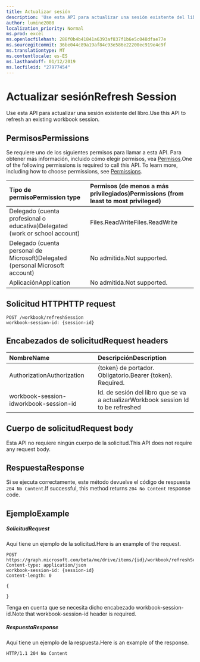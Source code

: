 ```yaml
---
title: Actualizar sesión
description: 'Use esta API para actualizar una sesión existente del libro. '
author: lumine2008
localization_priority: Normal
ms.prod: excel
ms.openlocfilehash: 288f0b4b41841a6393af837f1b6e5c048dfae77e
ms.sourcegitcommit: 36be044c89a19af84c93e586e22200ec919e4c9f
ms.translationtype: MT
ms.contentlocale: es-ES
ms.lasthandoff: 01/12/2019
ms.locfileid: "27977454"
---
```

# <a name="refresh-session"></a><span data-ttu-id="06e8b-103">Actualizar sesión</span><span class="sxs-lookup"><span data-stu-id="06e8b-103">Refresh Session</span></span>

<span data-ttu-id="06e8b-104">Use esta API para actualizar una sesión existente del libro.</span><span class="sxs-lookup"><span data-stu-id="06e8b-104">Use this API to refresh an existing workbook session.</span></span> 

## <a name="permissions"></a><span data-ttu-id="06e8b-105">Permisos</span><span class="sxs-lookup"><span data-stu-id="06e8b-105">Permissions</span></span>
<span data-ttu-id="06e8b-p101">Se requiere uno de los siguientes permisos para llamar a esta API. Para obtener más información, incluido cómo elegir permisos, vea [Permisos](/graph/permissions-reference).</span><span class="sxs-lookup"><span data-stu-id="06e8b-p101">One of the following permissions is required to call this API. To learn more, including how to choose permissions, see [Permissions](/graph/permissions-reference).</span></span>

|<span data-ttu-id="06e8b-108">Tipo de permiso</span><span class="sxs-lookup"><span data-stu-id="06e8b-108">Permission type</span></span>      | <span data-ttu-id="06e8b-109">Permisos (de menos a más privilegiados)</span><span class="sxs-lookup"><span data-stu-id="06e8b-109">Permissions (from least to most privileged)</span></span>              |
|:--------------------|:---------------------------------------------------------|
|<span data-ttu-id="06e8b-110">Delegado (cuenta profesional o educativa)</span><span class="sxs-lookup"><span data-stu-id="06e8b-110">Delegated (work or school account)</span></span> | <span data-ttu-id="06e8b-111">Files.ReadWrite</span><span class="sxs-lookup"><span data-stu-id="06e8b-111">Files.ReadWrite</span></span>    |
|<span data-ttu-id="06e8b-112">Delegado (cuenta personal de Microsoft)</span><span class="sxs-lookup"><span data-stu-id="06e8b-112">Delegated (personal Microsoft account)</span></span> | <span data-ttu-id="06e8b-113">No admitida.</span><span class="sxs-lookup"><span data-stu-id="06e8b-113">Not supported.</span></span>    |
|<span data-ttu-id="06e8b-114">Aplicación</span><span class="sxs-lookup"><span data-stu-id="06e8b-114">Application</span></span> | <span data-ttu-id="06e8b-115">No admitida.</span><span class="sxs-lookup"><span data-stu-id="06e8b-115">Not supported.</span></span> |

## <a name="http-request"></a><span data-ttu-id="06e8b-116">Solicitud HTTP</span><span class="sxs-lookup"><span data-stu-id="06e8b-116">HTTP request</span></span>
<!-- { "blockType": "ignored" } -->
```http
POST /workbook/refreshSession
workbook-session-id: {session-id}
```
## <a name="request-headers"></a><span data-ttu-id="06e8b-117">Encabezados de solicitud</span><span class="sxs-lookup"><span data-stu-id="06e8b-117">Request headers</span></span>
| <span data-ttu-id="06e8b-118">Nombre</span><span class="sxs-lookup"><span data-stu-id="06e8b-118">Name</span></span>       | <span data-ttu-id="06e8b-119">Descripción</span><span class="sxs-lookup"><span data-stu-id="06e8b-119">Description</span></span>|
|:---------------|:----------|
| <span data-ttu-id="06e8b-120">Authorization</span><span class="sxs-lookup"><span data-stu-id="06e8b-120">Authorization</span></span>  | <span data-ttu-id="06e8b-p102">{token} de portador. Obligatorio.</span><span class="sxs-lookup"><span data-stu-id="06e8b-p102">Bearer {token}. Required.</span></span> |
| <span data-ttu-id="06e8b-123">workbook-session-id</span><span class="sxs-lookup"><span data-stu-id="06e8b-123">workbook-session-id</span></span> | <span data-ttu-id="06e8b-124">Id. de sesión del libro que se va a actualizar</span><span class="sxs-lookup"><span data-stu-id="06e8b-124">Workbook session Id to be refreshed</span></span> |

## <a name="request-body"></a><span data-ttu-id="06e8b-125">Cuerpo de solicitud</span><span class="sxs-lookup"><span data-stu-id="06e8b-125">Request body</span></span>
<span data-ttu-id="06e8b-126">Esta API no requiere ningún cuerpo de la solicitud.</span><span class="sxs-lookup"><span data-stu-id="06e8b-126">This API does not require any request body.</span></span>

## <a name="response"></a><span data-ttu-id="06e8b-127">Respuesta</span><span class="sxs-lookup"><span data-stu-id="06e8b-127">Response</span></span>

<span data-ttu-id="06e8b-128">Si se ejecuta correctamente, este método devuelve el código de respuesta `204 No Content`.</span><span class="sxs-lookup"><span data-stu-id="06e8b-128">If successful, this method returns `204 No Content` response code.</span></span>

## <a name="example"></a><span data-ttu-id="06e8b-129">Ejemplo</span><span class="sxs-lookup"><span data-stu-id="06e8b-129">Example</span></span>
##### <a name="request"></a><span data-ttu-id="06e8b-130">Solicitud</span><span class="sxs-lookup"><span data-stu-id="06e8b-130">Request</span></span>
<span data-ttu-id="06e8b-131">Aquí tiene un ejemplo de la solicitud.</span><span class="sxs-lookup"><span data-stu-id="06e8b-131">Here is an example of the request.</span></span>
<!-- {
  "blockType": "request",
  "name": "refresh_excel_session"
}-->
```http
POST https://graph.microsoft.com/beta/me/drive/items/{id}/workbook/refreshSession
Content-type: application/json
workbook-session-id: {session-id}
Content-length: 0

{

}
```

<span data-ttu-id="06e8b-132">Tenga en cuenta que se necesita dicho encabezado workbook-session-id.</span><span class="sxs-lookup"><span data-stu-id="06e8b-132">Note that workbook-session-id header is required.</span></span> 


##### <a name="response"></a><span data-ttu-id="06e8b-133">Respuesta</span><span class="sxs-lookup"><span data-stu-id="06e8b-133">Response</span></span>
<span data-ttu-id="06e8b-134">Aquí tiene un ejemplo de la respuesta.</span><span class="sxs-lookup"><span data-stu-id="06e8b-134">Here is an example of the response.</span></span> 

<!-- {
  "blockType": "response",
  "truncated": true
} -->
```http
HTTP/1.1 204 No Content
```
